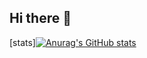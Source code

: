 ## Hi there 👋

[stats][![Anurag's GitHub stats](https://github-readme-stats.vercel.app/api?username=rameelharoon)](https://github.com/anuraghazra/github-readme-stats)
<!--
**RameelHaroon/RameelHaroon** is a ✨ _special_ ✨ repository because its `README.md` (this file) appears on your GitHub profile.

Here are some ideas to get you started:

- 🔭 I’m currently working on ...
- 🌱 I’m currently learning ...
- 👯 I’m looking to collaborate on ...
- 🤔 I’m looking for help with ...
- 💬 Ask me about ...
- 📫 How to reach me: ...
- 😄 Pronouns: ...
- ⚡ Fun fact: ...
-->

